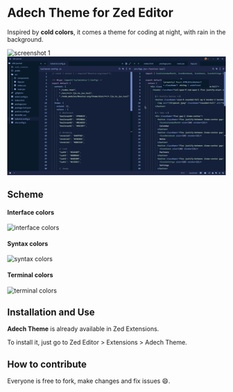 # Adech Theme for Zed Editor

Inspired by **cold colors**, it comes a theme for coding at night, with rain in the background.

<img src="images/screenshot-1.png" alt="screenshot 1" width="540"/>
<img src="images/screenshot-2.png" alt="screenshot 2" width="540"/>

## Scheme
#### Interface colors
<img src="images/interface-colors.png" alt="interface colors" width="360"/>

#### Syntax colors
<img src="images/syntax-colors.png" alt="syntax colors" width="360"/>

#### Terminal colors
<img src="images/terminal-colors.png" alt="terminal colors" width="360"/>

## Installation and Use
**Adech Theme** is already available in Zed Extensions.

To install it, just go to Zed Editor > Extensions > Adech Theme.

## How to contribute
Everyone is free to fork, make changes and fix issues 😄.
